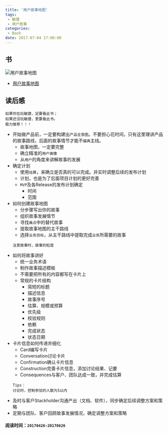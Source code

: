 ```yaml
---
title: '用户故事地图'
tags:
 - 敏捷
 - 用户故事
categories:
 - Book
date: 2017-07-04 17:00:00
---
```


## 书

![用户故事地图](https://images-cn.ssl-images-amazon.com/images/I/51iG786xhuL._SX422_BO1,204,203,200_.jpg)

- [用户故事地图](https://www.amazon.cn/%E5%9B%BE%E4%B9%A6/dp/B01DVFE2TK/ref=sr_1_1?ie=UTF8&qid=1499161495&sr=8-1&keywords=%E7%94%A8%E6%88%B7%E6%95%85%E4%BA%8B%E5%9C%B0%E5%9B%BE)

## 读后感

```
如果你在玩敏捷，定要看此书；
如果还没玩敏捷，更要看此书。
极力推荐！！！
```

- 开始做产品前，一定要构建出`产品全景图`。不要担心花时间，只有这里理讲产品的故事路线，后面的故事情节才能不`偏离`主线。
  - 故事地图，一定要完整
  - 确立精准的`用户画像`
  - 从`用户`的角度来讲解故事的发展
- 确定计划
  - 使用`估算`，来确立是否真的可以完成。并实时调整后续的发布计划
  - 计划，也是为了后面项目计划的更好完善
  - `MVP`及各Release的发布计划确定
    - 时间
    - 范围
- 如何创建故事地图
  - 分步骤写出你的故事
  - 组织故事发展情节
  - 寻找`痛点`中的替代故事
  - 提取故事地图的主干路线
  - 选择`业务目标`，从主干路线中提取完成`业务`所需要的故事
  ```
  注意故事时，故事的粒度
  ```
- 如何将故事讲好
  - 统一业务术语
  - 制作故事描述模板
  - 不需要把所有的内容都写在卡片上
  - 常规的卡片结构
    - 简短的标题
    - 描述信息
    - 故事序号
    - 估算、规模或预算
    - 优先级
    - 校验规则
    - 依赖
    - 完成状态
    - 状态日期
- 卡片信息如何传递并细化
  - Card编写卡片
  - Conversation讨论卡片
  - Confirmation确认卡片信息
  - Construction完善卡片信息，添加讨论结果、记要
  - Consequences与客户、团队达成一致，并完成估算
  ```
  Tips：
  讨论时，控制参加的人数为5以内
  ```
- 及时与客户Stackholder沟通产出（文档、软件），同步确定后续调整方案和策略
- 定期与团队、客户回顾故事发展情况，确定调整方案和策略

#### 阅读时间：`20170426-20170626`
